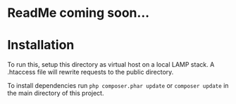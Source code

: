 # ReadMe coming soon...
# Installation
To run this, setup this directory as virtual host on a local LAMP stack. A .htaccess file will rewrite requests to the public directory.

To install dependencies run `php composer.phar update` or `composer update` in the main directory of this project.